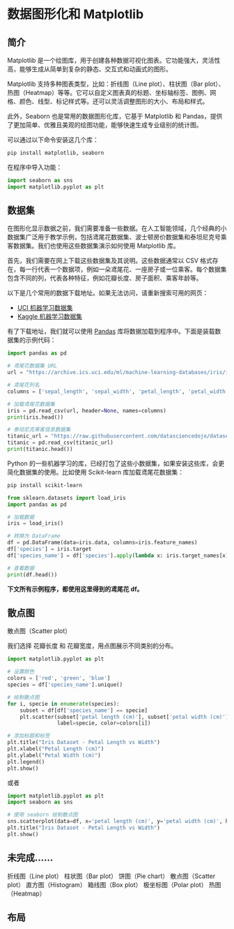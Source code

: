 # 数据图形化和 Matplotlib

## 简介

Matplotlib 是一个绘图库，用于创建各种数据可视化图表。它功能强大，灵活性高，能够生成从简单到复杂的静态、交互式和动画式的图形。

Matplotlib 支持多种图表类型，比如：折线图（Line plot）、柱状图（Bar plot）、热图（Heatmap）等等。它可以自定义图表真的标题、坐标轴标签、图例、网格、颜色、线型、标记样式等。还可以灵活调整图形的大小、布局和样式。

此外，Seaborn 也是常用的数据图形化库，它基于 Matplotlib 和 Pandas，提供了更加简单、优雅且美观的绘图功能，能够快速生成专业级别的统计图。

可以通过以下命令安装这几个库：

```sh
pip install matplotlib, seaborn
```

在程序中导入功能：

```python
import seaborn as sns
import matplotlib.pyplot as plt
```

## 数据集

在图形化显示数据之前，我们需要准备一些数据。在人工智能领域，几个经典的小数据集广泛用于教学示例，包括鸢尾花数据集、波士顿房价数据集和泰坦尼克号乘客数据集。我们也使用这些数据集演示如何使用 Matplotlib 库。

首先，我们需要在网上下载这些数据集及其说明。这些数据通常以 CSV 格式存在，每一行代表一个数据项，例如一朵鸢尾花、一座房子或一位乘客。每个数据集包含不同的列，代表各种特征，例如花瓣长度、房子面积、乘客年龄等。

以下是几个常用的数据下载地址。如果无法访问，请重新搜索可用的网页：

* [UCI 机器学习数据集](https://archive.ics.uci.edu/)
* [Kaggle 机器学习数据集](https://www.kaggle.com/datasets)

有了下载地址，我们就可以使用 [Pandas](pandas) 库将数据加载到程序中。下面是装载数据集的示例代码：

```python
import pandas as pd

# 鸢尾花数据集 URL
url = "https://archive.ics.uci.edu/ml/machine-learning-databases/iris/iris.data"

# 鸢尾花列名
columns = ['sepal_length', 'sepal_width', 'petal_length', 'petal_width', 'species']

# 加载鸢尾花数据集
iris = pd.read_csv(url, header=None, names=columns)
print(iris.head())

# 泰坦尼克乘客信息数据集
titanic_url = "https://raw.githubusercontent.com/datasciencedojo/datasets/master/titanic.csv"
titanic = pd.read_csv(titanic_url)
print(titanic.head())
```

Python 的一些机器学习的库，已经打包了这些小数据集，如果安装这些库，会更简化数据集的使用。比如使用 Scikit-learn 库加载鸢尾花数据集：

```sh
pip install scikit-learn
```

```python
from sklearn.datasets import load_iris
import pandas as pd

# 加载数据
iris = load_iris()

# 转换为 DataFrame
df = pd.DataFrame(data=iris.data, columns=iris.feature_names)
df['species'] = iris.target
df['species_name'] = df['species'].apply(lambda x: iris.target_names[x])

# 查看数据
print(df.head())
```

**下文所有示例程序，都使用这里得到的鸢尾花 df。**

## 散点图

散点图（Scatter plot）

我们选择 花瓣长度 和 花瓣宽度，用点图展示不同类别的分布。

```python
import matplotlib.pyplot as plt

# 设置颜色
colors = ['red', 'green', 'blue']
species = df['species_name'].unique()

# 绘制散点图
for i, specie in enumerate(species):
    subset = df[df['species_name'] == specie]
    plt.scatter(subset['petal length (cm)'], subset['petal width (cm)'], 
                label=specie, color=colors[i])

# 添加标题和标签
plt.title("Iris Dataset - Petal Length vs Width")
plt.xlabel("Petal Length (cm)")
plt.ylabel("Petal Width (cm)")
plt.legend()
plt.show()
```
或者

```python
import matplotlib.pyplot as plt
import seaborn as sns

# 使用 seaborn 绘制散点图
sns.scatterplot(data=df, x='petal length (cm)', y='petal width (cm)', hue='species_name', palette='deep')
plt.title("Iris Dataset - Petal Length vs Width")
plt.show()
```

## 未完成......
折线图（Line plot）
柱状图（Bar plot）
饼图（Pie chart）
散点图（Scatter plot）
直方图（Histogram）
箱线图（Box plot）
极坐标图（Polar plot）
热图（Heatmap）

## 布局
